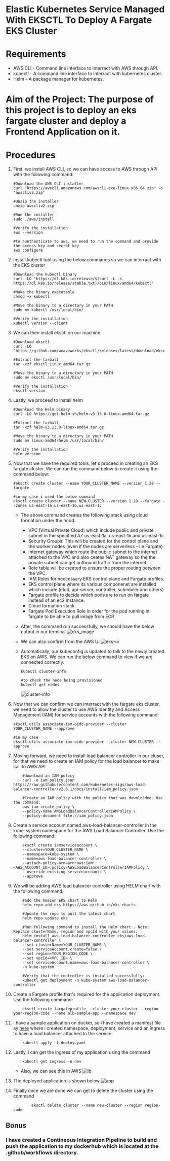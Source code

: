 #  Elastic Kubernetes Service Managed With EKSCTL To Deploy A Fargate EKS Cluster

#   Requirements
+   AWS CLI - Command line interface to interract with AWS through API.
+   kubectl - A command line interface to interract with kubernetes cluster.
+   Helm - A package manager for kubernetes.

#   Aim of the Project: The purpose of this project is to deploy an eks fargate cluster and deploy a Frontend Application on it.

#   Procedures
1.  First, we install AWS CLI, so we can have access to AWS through API with the following command:

        #Download the AWS CLI installer
        curl "https://awscli.amazonaws.com/awscli-exe-linux-x86_64.zip" -o "awscliv2.zip"

        #Unzip the installer
        unzip awscliv2.zip

        #Run the installer
        sudo ./aws/install

        #Verify the installation
        aws --version

        #to aunthenticate to aws, we need to run the command and provide the access key and secret key
        aws configure 


2.  Install kubectl tool using the below commands so we can interract with the EKS cluster

        #Download the kubectl binary
        curl -LO "https://dl.k8s.io/release/$(curl -L -s https://dl.k8s.io/release/stable.txt)/bin/linux/amd64/kubectl"

        #Make the binary executable
        chmod +x kubectl

        #Move the binary to a directory in your PATH
        sudo mv kubectl /usr/local/bin/

        #Verify the installation
        kubectl version --client

3.  We can then install eksctl on our machine

        #Download eksctl
        curl -LO "https://github.com/weaveworks/eksctl/releases/latest/download/eksctl_Linux_amd64.tar.gz"

        #Extract the tarball
        tar -xzf eksctl_Linux_amd64.tar.gz

        #Move the binary to a directory in your PATH
        sudo mv eksctl /usr/local/bin/

        #Verify the installation
        eksctl version

4.  Lastly, we proceed to install helm 
        
        #Download the Helm binary
        curl -LO https://get.helm.sh/helm-v3.13.0-linux-amd64.tar.gz

        #Extract the tarball
        tar -xzf helm-v3.13.0-linux-amd64.tar.gz

        #Move the binary to a directory in your PATH
        sudo mv linux-amd64/helm /usr/local/bin/

        #Verify the installation
        helm version

5.  Now that we have the required tools, let's proceed in creating an EKS fargate cluster. We can run the command below to create it using the command below:

        #eksctl create cluster --name YOUR_CLUSTER_NAME --version 1.28 --fargate

        #in my case i used the below command
        eksctl create cluster --name NEW-CLUSTER --version 1.28 --fargate --zones us-east-1a,us-east-1b,us-east-1c

    +   The above command creates the following stack using cloud formation under the hood.
        +   VPC (Virtual Private Cloud) which include public and private subnet in the specified AZ us-east-1a, us-east-1b and us-east-1c
        +   Security Groups: This will be created for the control plane and the worker nodes (even if the nodes are serverless - i.e Fargate)
        +   Internet gateway which route the public subnet to the internet attached to the VPC and also ceates NAT gateway so the the private subnet can get outbound traffic from the internet.
        +   Rote table will be created to ensure the proper routing between the VPC.
        +   IAM Roles for neccessary EKS control plane and Fargate profiles.
        +   EKS control plane where its various componenet are installed which include (etcd, api-server, controller, scheduler and others)
        +   Fargate profile to decide which pods are to run on fargate instead of an ec2 instance.
        +   Cloud formation stack.
        +   Fargate Pod Execution Role in order for the pod running in fargate to be able to pull image from ECR


    +   After, the command run successfully, we should have the below output in our terminal
    ![eks_image](./images/eks_up.png)
    +   We can also confirm from the AWS UI 
    ![eks-ui](./images/eks_ui.png)

    +   Automatically, our kubeconfig is updated to talk to the newly created EKS on AWS. We can run the below command to view if we are connected correctly.

            kubectl cluster-info

            #to check the node being provisioned
            kubectl get nodes
        ![cluster-info](./images/cluster-info.png)
    
6.  Now that we can confirm we can interract with the fargate eks cluster, we need to allow the cluster to use AWS Identity and Access Management (IAM) for service accounts with the following command:

        eksctl utils associate-iam-oidc-provider --cluster YOUR_CLUSTER_NAME --approve

        #in my case
        eksctl utils associate-iam-oidc-provider --cluster NEW-CLUSTER --approve

7.  Moving forward, we need to install load balancer controller in our cluser, for that we need to create an IAM policy for the load balancer to make call to AWS API

            #download an IAM policy
            curl -o iam_policy.json https://raw.githubusercontent.com/kubernetes-sigs/aws-load-balancer-controller/v2.6.1/docs/install/iam_policy.json

            #Create an IAM policy with the policy that was downloaded. Use the command:
            aws iam create-policy \
            --policy-name AWSLoadBalancerControllerIAMPolicy \
            --policy-document file://iam_policy.json

8.  Create a service account named aws-load-balancer-controller in the kube-system namespace for the AWS Load Balancer Controller. Use the following command:

            eksctl create iamserviceaccount \    
            --cluster=YOUR_CLUSTER_NAME \  
            --namespace=kube-system \  
            --name=aws-load-balancer-controller \  
            --attach-policy-arn=arn:aws:iam::<AWS_ACCOUNT_ID>:policy/AWSLoadBalancerControllerIAMPolicy \  
            --override-existing-serviceaccounts \  
            --approve

9.  We will be adding AWS load balancer controller using HELM chart with the following command:

            #add the Amazon EKS chart to Helm
            helm repo add eks https://aws.github.io/eks-charts

            #Update the repo to pull the latest chart
            helm repo update eks 

            #Run following command to install the Helm chart . Note: Replace clusterName, region and vpcId with your values:
            helm install aws-load-balancer-controller eks/aws-load-balancer-controller \      
            --set clusterName=YOUR_CLUSTER_NAME \  
            --set serviceAccount.create=false \  
            --set region=YOUR_REGION_CODE \  
            --set vpcId=<VPC_ID> \  
            --set serviceAccount.name=aws-load-balancer-controller \  
            -n kube-system

            #Verify that the controller is installed successfully:
            kubectl get deployment -n kube-system aws-load-balancer-controller 

10. Create a Fargate profile that's required for the application deployment. Use the following command:

            eksctl create fargateprofile --cluster your-cluster --region your-region-code --name alb-sample-app --namespace dev


11. I have a sample application on docker, so i have created a manifest file ay [here](./k8s/deploy.yaml) where i created namespace, deployment, service and an ingress to have a load balancer attached to the service.

            kubectl apply -f deploy.yaml

12. Lastly, i can get the ingress of my application using the command 

            kubectl get ingress -n dev
    
    +   Also, we can see this in AWS
    ![lb](./images/lb.png)

13. The deployed application is shown below
![app](./images/app.png)

14. Finally once we are done we can get to delete the cluster using the command

                eksctl delete cluster --name new-cluster --region region-code

##  Bonus
### I have created a Contineous Integration Pipeline to build and push the application to my dockerhub which is located at the .github/workflows directory.